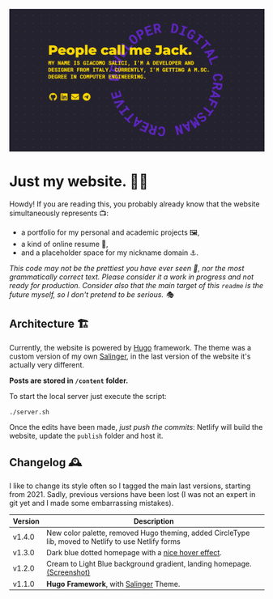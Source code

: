![Screenshot](https://github.com/jacksalici/jacksalici.com/blob/main/static/uploads/website.png)

# Just my website. 🥸💅

Howdy! If you are reading this, you probably already know that the website simultaneously represents 📺:

- a portfolio for my personal and academic projects 🖼️,
- a kind of online resume 🪪,
- and a placeholder space for my nickname domain ⚓️.

_This code may not be the prettiest you have ever seen 👀, nor the most grammatically correct text. Please consider it a work in progress and not ready for production. Consider also that the main target of this `readme` is the future myself, so I don't pretend to be serious. 🎭_


## Architecture 🏗️

Currently, the website is powered by [Hugo](https://gohugo.io/documentation/) framework. The theme was a custom version of my own [Salinger](https://themes.gohugo.io/themes/salinger-theme/), in the last version of the website it's actually very different.

**Posts are stored in `/content` folder.**

To start the local server just execute the script:
```sh
./server.sh
```

Once the edits have been made, *just push the commits*: Netlify will build the website, update the `publish` folder and host it.

## Changelog 🕰️

I like to change its style often so I tagged the main last versions, starting from 2021. Sadly, previous versions have been lost (I was not an expert in git yet and I made some embarrassing mistakes).  

|Version|Description|
|-|-|
v1.4.0| New color palette, removed Hugo theming, added CircleType lib, moved to Netlify to use Netlify forms|
v1.3.0| Dark blue dotted homepage with a [nice hover effect](https://github.com/jacksalici/jacksalici.github.io/blob/v1.3.0/themes/jacksaliciwebsite/assets/js/main.js).|
v1.2.0| Cream to Light Blue background gradient, landing homepage. [(Screenshot)](static/uploads/v1.2.0.png)
|v1.1.0| __Hugo Framework__, with [Salinger](https://themes.gohugo.io/themes/salinger-theme/) Theme.

